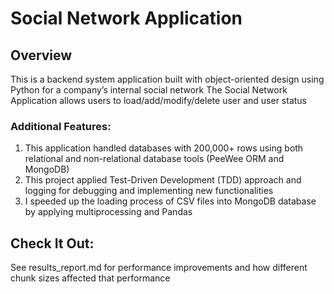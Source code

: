 # Social Network Application

## Overview
This is a backend system application built with object-oriented design using Python for a company’s internal social network
The Social Network Application allows users to load/add/modify/delete user and user status

### Additional Features:
1. This application handled databases with 200,000+ rows using both relational and non-relational database tools (PeeWee ORM and MongoDB)
2. This project applied Test-Driven Development (TDD) approach and logging for debugging and implementing new functionalities
3. I speeded up the loading process of CSV files into MongoDB database by applying multiprocessing and Pandas 

## Check It Out:
See results_report.md for performance improvements and how different chunk sizes affected that performance

